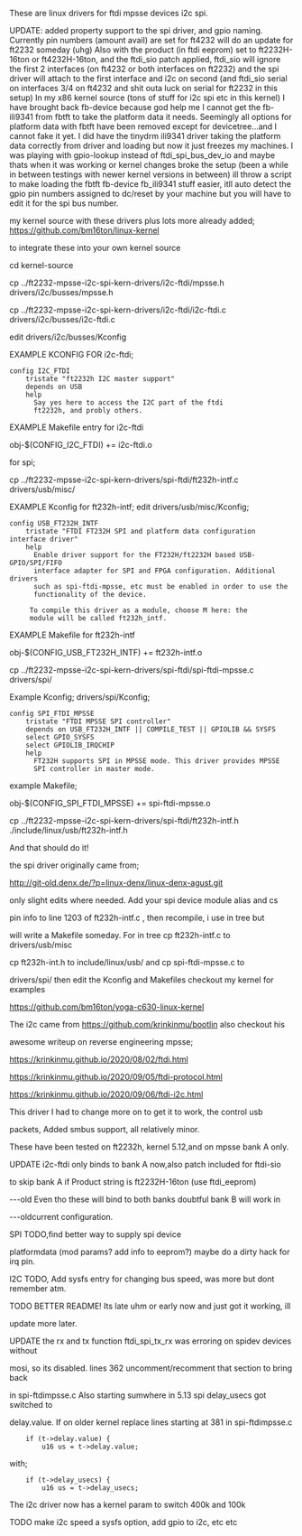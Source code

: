 These are linux drivers for ftdi mpsse devices i2c spi.

UPDATE: added property support to the spi driver, and gpio naming. Currently pin numbers (amount avail) are set for ft4232 will do an update for ft2232 someday (uhg) Also with the product (in ftdi eeprom) set to ft2232H-16ton or ft4232H-16ton, and the ftdi_sio patch applied, ftdi_sio will ignore the first 2 interfaces (on ft4232 or both interfaces on ft2232) and the spi driver will attach to the first interface and i2c on second (and ftdi_sio serial on interfaces 3/4 on ft4232 and shit outa luck on serial for ft2232 in this setup) In my x86 kernel source (tons of stuff for i2c spi etc in this kernel) I have brought back fb-device because god help me I cannot get the fb-ili9341 from fbtft to take the platform data it needs. Seemingly all options for platform data with fbtft have been removed except for devicetree...and I cannot fake it yet. I did have the tinydrm ili9341 driver taking the platform data correctly from driver and loading but now it just freezes my machines. I was playing with gpio-lookup instead of  ftdi_spi_bus_dev_io and maybe thats when it was working or kernel changes broke the setup (been a while in between testings with newer kernel versions in between) ill throw a script to make loading the fbtft fb-device fb_ili9341 stuff easier, itll auto detect the gpio pin numbers assigned to dc/reset by your machine but you will have to edit it for the spi bus number. 

my kernel source with these drivers plus lots more already added; https://github.com/bm16ton/linux-kernel

to integrate these into your own kernel source 

cd kernel-source

cp ../ft2232-mpsse-i2c-spi-kern-drivers/i2c-ftdi/mpsse.h drivers/i2c/busses/mpsse.h

cp ../ft2232-mpsse-i2c-spi-kern-drivers/i2c-ftdi/i2c-ftdi.c drivers/i2c/busses/i2c-ftdi.c

edit drivers/i2c/busses/Kconfig

EXAMPLE KCONFIG FOR i2c-ftdi;
```
config I2C_FTDI
	tristate "ft2232h I2C master support"
	depends on USB
	help
	  Say yes here to access the I2C part of the ftdi
	  ft2232h, and probly others.
```
EXAMPLE Makefile entry for i2c-ftdi

obj-$(CONFIG_I2C_FTDI)	+= i2c-ftdi.o

for spi;

cp ../ft2232-mpsse-i2c-spi-kern-drivers/spi-ftdi/ft232h-intf.c drivers/usb/misc/

EXAMPLE Kconfig for ft232h-intf; edit drivers/usb/misc/Kconfig;
```
config USB_FT232H_INTF
	tristate "FTDI FT232H SPI and platform data configuration interface driver"
	help
	  Enable driver support for the FT232H/ft2232H based USB-GPIO/SPI/FIFO
	  interface adapter for SPI and FPGA configuration. Additional drivers
	  such as spi-ftdi-mpsse, etc must be enabled in order to use the
	  functionality of the device.

	 To compile this driver as a module, choose M here: the
	 module will be called ft232h_intf.
```
EXAMPLE Makefile for ft232h-intf

obj-$(CONFIG_USB_FT232H_INTF)		+= ft232h-intf.o

cp ../ft2232-mpsse-i2c-spi-kern-drivers/spi-ftdi/spi-ftdi-mpsse.c drivers/spi/

Example Kconfig; drivers/spi/Kconfig;
```
config SPI_FTDI_MPSSE
	tristate "FTDI MPSSE SPI controller"
	depends on USB_FT232H_INTF || COMPILE_TEST || GPIOLIB && SYSFS
 	select GPIO_SYSFS
 	select GPIOLIB_IRQCHIP
	help
	  FT232H supports SPI in MPSSE mode. This driver provides MPSSE
	  SPI controller in master mode.
```
example Makefile; 

obj-$(CONFIG_SPI_FTDI_MPSSE)		+= spi-ftdi-mpsse.o

cp ../ft2232-mpsse-i2c-spi-kern-drivers/spi-ftdi/ft232h-intf.h ./include/linux/usb/ft232h-intf.h

And that should do it!

the spi driver originally came from;

 http://git-old.denx.de/?p=linux-denx/linux-denx-agust.git

 only slight edits where needed. Add your spi device module alias and cs

 pin info to line 1203 of ft232h-intf.c , then recompile, i use in tree but

 will write a Makefile someday. For in tree cp ft232h-intf.c to drivers/usb/misc

 cp ft232h-int.h to include/linux/usb/ and cp spi-ftdi-mpsse.c to

 drivers/spi/ then edit the Kconfig and Makefiles checkout my kernel for examples

 https://github.com/bm16ton/yoga-c630-linux-kernel

 The i2c came from https://github.com/krinkinmu/bootlin also checkout his

 awesome writeup on reverse engineering mpsse;

 https://krinkinmu.github.io/2020/08/02/ftdi.html

 https://krinkinmu.github.io/2020/09/05/ftdi-protocol.html

 https://krinkinmu.github.io/2020/09/06/ftdi-i2c.html

 This driver I had to change more on to get it to work, the control usb

 packets, Added smbus support, all relatively minor.

 These have been tested on ft2232h, kernel 5.12,and on mpsse bank A only.

 UPDATE i2c-ftdi only binds to bank A now,also patch included for ftdi-sio

 to skip bank A if Product string is ft2232H-16ton (use ftdi_eeprom)

 ---old Even tho these will bind to both banks doubtful bank B will work in

 ---oldcurrent configuration.

 SPI TODO,find better way to supply spi device

 platformdata (mod params? add info to eeprom?) maybe do a dirty hack for irq pin.

 I2C TODO, Add sysfs entry for changing bus speed, was more but dont remember atm.

 TODO BETTER README! Its late uhm or early now and just got it working, ill

 update more later.


UPDATE the rx and tx function ftdi_spi_tx_rx was erroring on spidev devices without

mosi, so its disabled. lines 362 uncomment/recomment that section to bring back

in spi-ftdimpsse.c Also starting sumwhere in 5.13 spi delay_usecs got switched to

delay.value. If on older kernel replace lines starting at 381 in spi-ftdimpsse.c

		if (t->delay.value) {
			u16 us = t->delay.value;

with;

		if (t->delay_usecs) {
			u16 us = t->delay_usecs;

The i2c driver now has a kernel param to switch 400k and 100k

TODO make i2c speed a sysfs option, add gpio to i2c, etc etc
